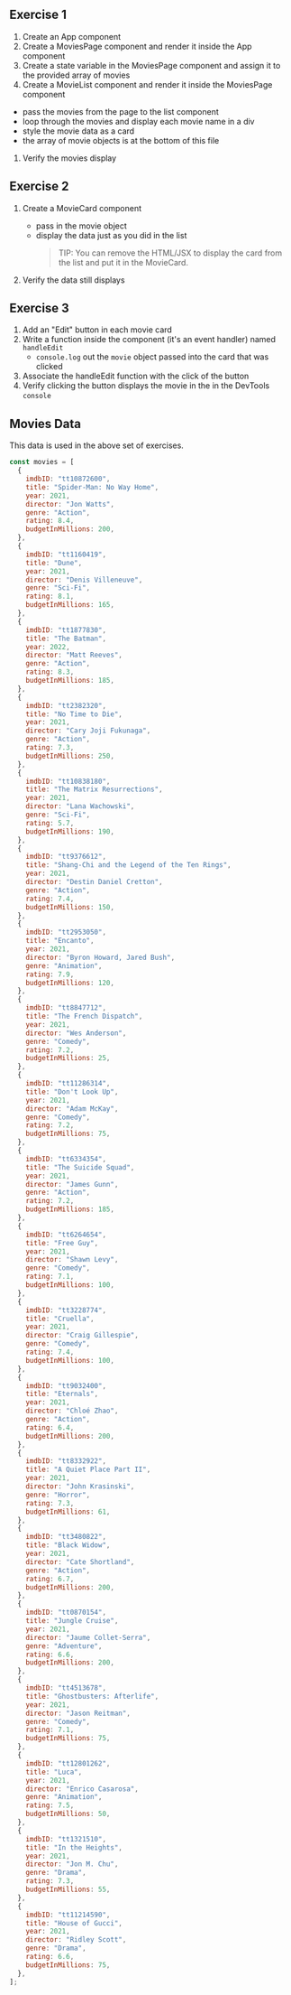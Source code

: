 ## Exercise 1

1.  Create an App component
1.  Create a MoviesPage component and render it inside the App component
1.  Create a state variable in the MoviesPage component and assign it to the provided array of movies
1.  Create a MovieList component and render it inside the MoviesPage component

- pass the movies from the page to the list component
- loop through the movies and display each movie name in a div
- style the movie data as a card
- the array of movie objects is at the bottom of this file

1. Verify the movies display

## Exercise 2

1. Create a MovieCard component

   - pass in the movie object
   - display the data just as you did in the list
     > TIP: You can remove the HTML/JSX to display the card from the list and put it in the MovieCard.

1. Verify the data still displays

## Exercise 3

1. Add an "Edit" button in each movie card
1. Write a function inside the component (it's an event handler) named `handleEdit`
   - `console.log` out the `movie` object passed into the card that was clicked
1. Associate the handleEdit function with the click of the button
1. Verify clicking the button displays the movie in the in the DevTools `console`

## Movies Data

This data is used in the above set of exercises.

```js
const movies = [
  {
    imdbID: "tt10872600",
    title: "Spider-Man: No Way Home",
    year: 2021,
    director: "Jon Watts",
    genre: "Action",
    rating: 8.4,
    budgetInMillions: 200,
  },
  {
    imdbID: "tt1160419",
    title: "Dune",
    year: 2021,
    director: "Denis Villeneuve",
    genre: "Sci-Fi",
    rating: 8.1,
    budgetInMillions: 165,
  },
  {
    imdbID: "tt1877830",
    title: "The Batman",
    year: 2022,
    director: "Matt Reeves",
    genre: "Action",
    rating: 8.3,
    budgetInMillions: 185,
  },
  {
    imdbID: "tt2382320",
    title: "No Time to Die",
    year: 2021,
    director: "Cary Joji Fukunaga",
    genre: "Action",
    rating: 7.3,
    budgetInMillions: 250,
  },
  {
    imdbID: "tt10838180",
    title: "The Matrix Resurrections",
    year: 2021,
    director: "Lana Wachowski",
    genre: "Sci-Fi",
    rating: 5.7,
    budgetInMillions: 190,
  },
  {
    imdbID: "tt9376612",
    title: "Shang-Chi and the Legend of the Ten Rings",
    year: 2021,
    director: "Destin Daniel Cretton",
    genre: "Action",
    rating: 7.4,
    budgetInMillions: 150,
  },
  {
    imdbID: "tt2953050",
    title: "Encanto",
    year: 2021,
    director: "Byron Howard, Jared Bush",
    genre: "Animation",
    rating: 7.9,
    budgetInMillions: 120,
  },
  {
    imdbID: "tt8847712",
    title: "The French Dispatch",
    year: 2021,
    director: "Wes Anderson",
    genre: "Comedy",
    rating: 7.2,
    budgetInMillions: 25,
  },
  {
    imdbID: "tt11286314",
    title: "Don't Look Up",
    year: 2021,
    director: "Adam McKay",
    genre: "Comedy",
    rating: 7.2,
    budgetInMillions: 75,
  },
  {
    imdbID: "tt6334354",
    title: "The Suicide Squad",
    year: 2021,
    director: "James Gunn",
    genre: "Action",
    rating: 7.2,
    budgetInMillions: 185,
  },
  {
    imdbID: "tt6264654",
    title: "Free Guy",
    year: 2021,
    director: "Shawn Levy",
    genre: "Comedy",
    rating: 7.1,
    budgetInMillions: 100,
  },
  {
    imdbID: "tt3228774",
    title: "Cruella",
    year: 2021,
    director: "Craig Gillespie",
    genre: "Comedy",
    rating: 7.4,
    budgetInMillions: 100,
  },
  {
    imdbID: "tt9032400",
    title: "Eternals",
    year: 2021,
    director: "Chloé Zhao",
    genre: "Action",
    rating: 6.4,
    budgetInMillions: 200,
  },
  {
    imdbID: "tt8332922",
    title: "A Quiet Place Part II",
    year: 2021,
    director: "John Krasinski",
    genre: "Horror",
    rating: 7.3,
    budgetInMillions: 61,
  },
  {
    imdbID: "tt3480822",
    title: "Black Widow",
    year: 2021,
    director: "Cate Shortland",
    genre: "Action",
    rating: 6.7,
    budgetInMillions: 200,
  },
  {
    imdbID: "tt0870154",
    title: "Jungle Cruise",
    year: 2021,
    director: "Jaume Collet-Serra",
    genre: "Adventure",
    rating: 6.6,
    budgetInMillions: 200,
  },
  {
    imdbID: "tt4513678",
    title: "Ghostbusters: Afterlife",
    year: 2021,
    director: "Jason Reitman",
    genre: "Comedy",
    rating: 7.1,
    budgetInMillions: 75,
  },
  {
    imdbID: "tt12801262",
    title: "Luca",
    year: 2021,
    director: "Enrico Casarosa",
    genre: "Animation",
    rating: 7.5,
    budgetInMillions: 50,
  },
  {
    imdbID: "tt1321510",
    title: "In the Heights",
    year: 2021,
    director: "Jon M. Chu",
    genre: "Drama",
    rating: 7.3,
    budgetInMillions: 55,
  },
  {
    imdbID: "tt11214590",
    title: "House of Gucci",
    year: 2021,
    director: "Ridley Scott",
    genre: "Drama",
    rating: 6.6,
    budgetInMillions: 75,
  },
];
```
